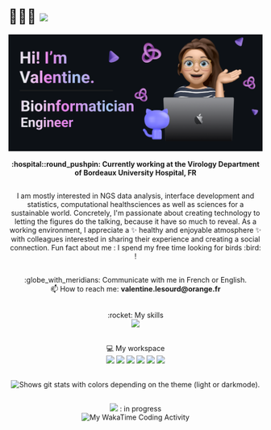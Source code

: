 # 👋👋👋 ![](https://komarev.com/ghpvc/?username=valentinelsra&color=blueviolet)

<picture>
 <source media="(prefers-color-scheme: dark)" srcset="https://github.com/valentinelsra/valentinelsra/blob/main/banner.png?raw=true">
 <source media="(prefers-color-scheme: light)" srcset="https://github.com/valentinelsra/valentinelsra/blob/main/banner_light.png?raw=true">
 <img alt="Shows a different profil banner depending on the theme (light or darkmode)." src="https://github.com/valentinelsra/valentinelsra/blob/main/banner.png?raw=true">
</picture>

<p align="center"><strong>
:hospital::round_pushpin: Currently working at the Virology Department of Bordeaux University Hospital, FR
</strong></p>

##

<p align="center"> I am mostly interested in NGS data analysis, interface development and statistics, computational healthsciences as well as sciences for a sustainable world. Concretely, I'm passionate about creating technology to letting the figures do the talking, because it have so much to reveal. As a working environment, I appreciate a ✨ healthy and enjoyable atmosphere ✨ with colleagues interested in sharing their experience and creating a social connection. Fun fact about me : I spend my free time looking for birds :bird: ! </p>

##

<p align="center"> :globe_with_meridians: Communicate with me in French or English. <br> 📫 How to reach me: <strong> valentine.lesourd@orange.fr </strong> <br> </p>

##

<p align="center">
 :rocket: My skills  <br>
  <a href="https://skillicons.dev">
    <img src="https://skillicons.dev/icons?i=bash,py,r,docker,git,html,css,postgres,js" />
  </a>
</p>

##

<p align="center">
💻 My workspace  <br>
<img src="https://img.shields.io/badge/Ubuntu-E95420?style=for-the-badge&logo=ubuntu&logoColor=white" /> <img src="https://img.shields.io/badge/Windows-0078D6?style=for-the-badge&logo=windows&logoColor=white" /> <img src="https://img.shields.io/badge/VSCode-0078D4?style=for-the-badge&logo=visual%20studio%20code&logoColor=white" /> <img src="https://img.shields.io/badge/Discord-5865F2?style=for-the-badge&logo=discord&logoColor=white" /> <img src="https://img.shields.io/badge/Zoom-2D8CFF?style=for-the-badge&logo=zoom&logoColor=white" /> <img src="https://img.shields.io/badge/Overleaf-47A141?style=for-the-badge&logo=Overleaf&logoColor=white" />
</p>

##

<p align="center">
<picture>
 <source media="(prefers-color-scheme: dark)" srcset="https://github-readme-stats-git-masterrstaa-rickstaa.vercel.app/api/top-langs/?username=valentinelsra&theme=dark">
 <source media="(prefers-color-scheme: light)" srcset="https://github-readme-stats-git-masterrstaa-rickstaa.vercel.app/api/top-langs/?username=valentinelsra&theme=github">
 <img alt="Shows git stats with colors depending on the theme (light or darkmode)." src="https://github-readme-stats-git-masterrstaa-rickstaa.vercel.app/api/top-langs/?username=valentinelsra&theme=dark">
</picture>
</p>

##

<p align="center">
<img src="https://img.shields.io/badge/WakaTime-000000?style=for-the-badge&logo=WakaTime&logoColor=white" /> : in progress <br>
 <img
  src="https://github.com/valentinelsra/VirAlz/blob/main/images/stat.svg"
  alt="My WakaTime Coding Activity"
/>
</p>


